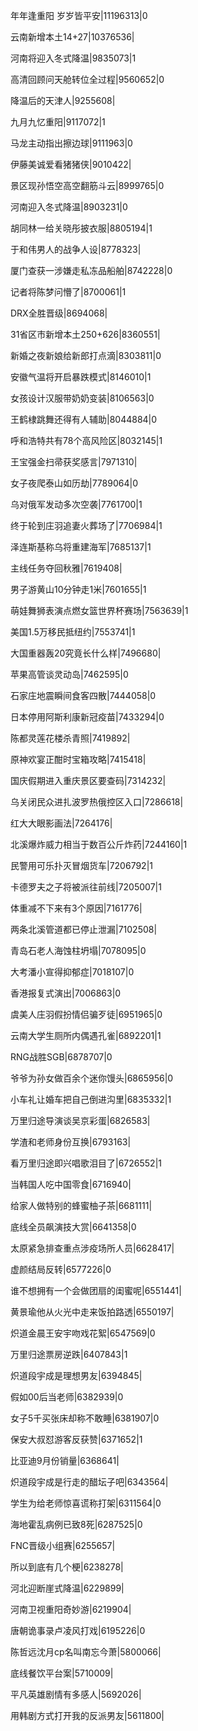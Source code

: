 年年逢重阳 岁岁皆平安|11196313|0

云南新增本土14+27|10376536|

河南将迎入冬式降温|9835073|1

高清回顾问天舱转位全过程|9560652|0

降温后的天津人|9255608|

九月九忆重阳|9117072|1

马龙主动指出擦边球|9111963|0

伊藤美诚爱看猪猪侠|9010422|

景区现孙悟空高空翻筋斗云|8999765|0

河南迎入冬式降温|8903231|0

胡同林一给关晓彤披衣服|8805194|1

于和伟男人的战争人设|8778323|

厦门查获一涉嫌走私冻品船舶|8742228|0

记者将陈梦问懵了|8700061|1

DRX全胜晋级|8694068|

31省区市新增本土250+626|8360551|

新婚之夜新娘给新郎打点滴|8303811|0

安徽气温将开启暴跌模式|8146010|1

女孩设计汉服带奶奶变装|8106563|0

王鹤棣跳舞还得有人辅助|8044884|0

呼和浩特共有78个高风险区|8032145|1

王宝强金扫帚获奖感言|7971310|

女子夜爬泰山如历劫|7789064|0

乌对俄军发动多次空袭|7761700|1

终于轮到庄羽追妻火葬场了|7706984|1

泽连斯基称乌将重建海军|7685137|1

主线任务夺回秋雅|7619408|

男子游黄山10分钟走1米|7601655|1

萌娃舞狮表演点燃女篮世界杯赛场|7563639|1

美国1.5万移民抵纽约|7553741|1

大国重器轰20究竟长什么样|7496680|

苹果高管谈灵动岛|7462595|0

石家庄地震瞬间食客四散|7444058|0

日本停用阿斯利康新冠疫苗|7433294|0

陈都灵莲花楼杀青照|7419892|

原神欢宴正酣时宝箱攻略|7415418|

国庆假期进入重庆景区要查码|7314232|

乌关闭民众进扎波罗热俄控区入口|7286618|

红大大眼影画法|7264176|

北溪爆炸威力相当于数百公斤炸药|7244160|1

民警用可乐扑灭冒烟货车|7206792|1

卡德罗夫之子将被派往前线|7205007|1

体重减不下来有3个原因|7161776|

两条北溪管道都已停止泄漏|7102508|

青岛石老人海蚀柱坍塌|7078095|0

大考潘小宣得抑郁症|7018107|0

香港报复式演出|7006863|0

虞美人庄羽假扮情侣骗歹徒|6951965|0

云南大学生厕所内偶遇孔雀|6892201|1

RNG战胜SGB|6878707|0

爷爷为孙女做百余个迷你馒头|6865956|0

小车礼让婚车把自己倒进沟里|6835332|1

万里归途导演谈吴京彩蛋|6826583|

学渣和老师身份互换|6793163|

看万里归途即兴唱歌泪目了|6726552|1

当韩国人吃中国零食|6716940|

给家人做特别的蜂蜜柚子茶|6681111|

底线全员飙演技大赏|6641358|0

太原紧急排查重点涉疫场所人员|6628417|

虚颜结局反转|6577226|0

谁不想拥有一个会做团扇的闺蜜呢|6551441|

黄景瑜他从火光中走来饭拍路透|6550197|

炽道金晨王安宇吻戏花絮|6547569|0

万里归途票房逆跌|6407843|1

炽道段宇成是理想男友|6394845|

假如00后当老师|6382939|0

女子5千买张床却称不敢睡|6381907|0

保安大叔怼游客反获赞|6371652|1

比亚迪9月份销量|6368641|

炽道段宇成是行走的醋坛子吧|6343564|

学生为给老师惊喜谎称打架|6311564|0

海地霍乱病例已致8死|6287525|0

FNC晋级小组赛|6255657|

所以到底有几个梗|6238278|

河北迎断崖式降温|6229899|

河南卫视重阳奇妙游|6219904|

唐朝诡事录卢凌风打戏|6195226|0

陈哲远沈月cp名叫南忘今萧|5800066|

底线餐饮平台案|5710009|

平凡英雄剧情有多感人|5692026|

用韩剧方式打开我的反派男友|5611800|

